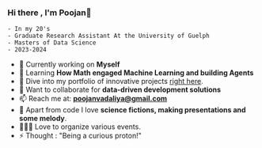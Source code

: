 ### Hi there , I'm Poojan👋

    - In my 20's 
    - Graduate Research Assistant At the University of Guelph
    - Masters of Data Science
    - 2023-2024

- 🔭 Currently working on **Myself**
- 🌱 Learning **How Math engaged Machine Learning and building Agents**
- 🎯 Dive into my portfolio of innovative projects [right here](https://github.com/poojanV55/DATA-SCIENCE-PROJECTS).
- 🤔 Want to collaborate for **data-driven development solutions**
- 📫 Reach me at: **poojanvadaliya@gmail.com** 
- 🚀 Apart from code I love **science fictions, making presentations and some melody**.
- 🧑‍🤝‍🧑 Love to organize various events.
- ⚡ Thought : "Being a curious proton!"


